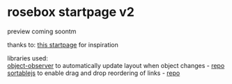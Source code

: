 # rosebox startpage v2
  
preview coming soontm  
  
thanks to:
[this startpage](https://github.com/WahyuHidayattz/startpage-new) for inspiration  
  
libraries used:  
[object-observer](https://github.com/gullerya/object-observer/blob/main/src/object-observer.js) to automatically update layout when object changes - [repo](https://github.com/gullerya/object-observer)  
[sortablejs](http://sortablejs.github.io/Sortable/Sortable.js) to enable drag and drop reordering of links - [repo](https://github.com/SortableJS/Sortable)  